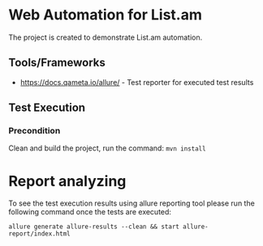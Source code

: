# Web Automation for List.am
The project is created to demonstrate List.am automation.

## Tools/Frameworks
- https://docs.qameta.io/allure/ - Test reporter for executed test results

## Test Execution
### Precondition
Clean and build the project, run the command:
`mvn install`

# Report analyzing
To see the test execution results using allure reporting tool please run the following command once the tests are executed:

    allure generate allure-results --clean && start allure-report/index.html
           
 

